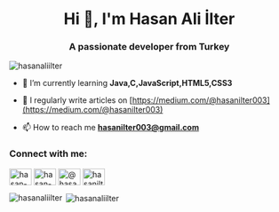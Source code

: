 <h1 align="center">Hi 👋, I'm Hasan Ali İlter</h1>
<h3 align="center">A passionate developer from Turkey</h3>

<p align="left"> <img src="https://komarev.com/ghpvc/?username=hasanaliilter&label=Profile%20views&color=0e75b6&style=flat" alt="hasanaliilter" /> </p>

- 🌱 I’m currently learning **Java,C,JavaScript,HTML5,CSS3**

- 📝 I regularly write articles on [https://medium.com/@hasanilter003](https://medium.com/@hasanilter003)

- 📫 How to reach me **hasanilter003@gmail.com**

<h3 align="left">Connect with me:</h3>
<p align="left">
<a href="https://linkedin.com/in/hasan-ali-ilter-089606240" target="blank"><img align="center" src="https://raw.githubusercontent.com/rahuldkjain/github-profile-readme-generator/master/src/images/icons/Social/linked-in-alt.svg" alt="hasan-ali-ilter-089606240" height="30" width="40" /></a>
<a href="https://stackoverflow.com/users/hasan-ali-i̇lter" target="blank"><img align="center" src="https://raw.githubusercontent.com/rahuldkjain/github-profile-readme-generator/master/src/images/icons/Social/stack-overflow.svg" alt="hasan-ali-i̇lter" height="30" width="40" /></a>
<a href="https://medium.com/@hasanilter003" target="blank"><img align="center" src="https://raw.githubusercontent.com/rahuldkjain/github-profile-readme-generator/master/src/images/icons/Social/medium.svg" alt="@hasanilter003" height="30" width="40" /></a>
<a href="https://www.hackerrank.com/hasanilter003" target="blank"><img align="center" src="https://raw.githubusercontent.com/rahuldkjain/github-profile-readme-generator/master/src/images/icons/Social/hackerrank.svg" alt="hasanilter003" height="30" width="40" /></a>
</p>

<p><img align="left" src="https://github-readme-stats.vercel.app/api/top-langs?username=hasanaliilter&show_icons=true&locale=en&layout=compact" alt="hasanaliilter" /></p>

<p>&nbsp;<img align="center" src="https://github-readme-stats.vercel.app/api?username=hasanaliilter&show_icons=true&locale=en" alt="hasanaliilter" /></p>
